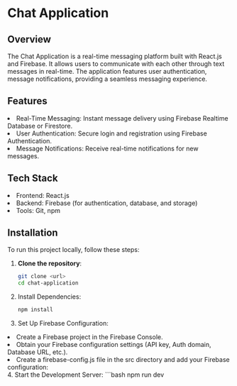 <h1>Chat Application</h1>
<h2>Overview</h2>
The Chat Application is a real-time messaging platform built with React.js and Firebase. It allows users to communicate with each other through text messages in real-time. The application features user authentication, message notifications, providing a seamless messaging experience.
<h2>Features</h2>
<li>Real-Time Messaging: Instant message delivery using Firebase Realtime Database or Firestore.</li>
<li>
User Authentication: Secure login and registration using Firebase Authentication.</li>
<li>Message Notifications: Receive real-time notifications for new messages.</li>
<h2>Tech Stack</h2>
<li>Frontend: React.js</li>
<li>
Backend: Firebase (for authentication, database, and storage)</li>
<li>
Tools: Git, npm</li>



## Installation

To run this project locally, follow these steps:

1. **Clone the repository**:
   ```bash
   git clone <url>
   cd chat-application
2. Install Dependencies:
    ```bash
   npm install
 3. Set Up Firebase Configuration:

  <li>Create a Firebase project in the Firebase Console.</li>
  <li>Obtain your Firebase configuration settings (API key, Auth domain, Database URL, etc.).</li>
  <li>Create a firebase-config.js file in the src directory and add your Firebase configuration:</li>
4. Start the Development Server:
   ```bash
   npm run dev

